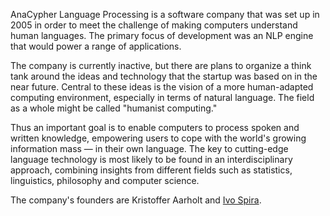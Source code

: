 
AnaCypher Language Processing is a software company that was set up in 2005 in order to meet the challenge of making computers understand human languages. The primary focus of development was an NLP engine that would power a range of applications.

The company is currently inactive, but there are plans to organize a think tank around the ideas and technology that the startup was based on in the near future. Central to these ideas is the vision of a more human-adapted computing environment, especially in terms of natural language. The field as a whole might be called "humanist computing."

Thus an important goal is to enable computers to process spoken and written knowledge, empowering users to cope with the world's growing information mass — in their own language. The key to cutting-edge language technology is most likely to be found in an interdisciplinary approach, combining insights from different fields such as statistics, linguistics, philosophy and computer science.

The company's founders are Kristoffer Aarholt and [Ivo Spira](http://ivospira.github.io).
